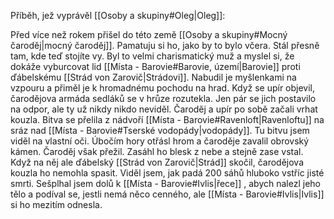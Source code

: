 Příběh, jež vyprávěl [[Osoby a skupiny#Oleg|Oleg]]:

Před více než rokem přišel do této země [[Osoby a skupiny#Mocný čaroděj|mocný čaroděj]]. Pamatuju si ho, jako by to bylo včera. Stál přesně tam, kde teď stojíte vy. Byl to velmi charismatický muž a myslel si, že dokáže vyburcovat lid [[Místa - Barovie#Barovie, území|Barovie]] proti ďábelskému [[Strád von Zarovič|Strádovi]]. Nabudil je myšlenkami na vzpouru a přiměl je k hromadnému pochodu na hrad. Když se upír objevil, čarodějova armáda sedláků se v hrůze rozutekla. Jen pár se jich postavilo na odpor, ale ty už nikdy nikdo neviděl. Čaroděj a upír po sobě začali vrhat kouzla. Bitva se přelila z nádvoří [[Místa - Barovie#Ravenloft|Ravenloftu]] na sráz nad [[Místa - Barovie#Tserské vodopády|vodopády]]. Tu bitvu jsem viděl na vlastní oči. Úbočím hory otřásl hrom a čaroděje zavalil obrovský kámen. Čaroděj však přežil. Zasáhl ho blesk z nebe a stejně zase vstal. Když na něj ale ďábelský [[Strád von Zarovič|Strád]] skočil, čarodějova kouzla ho nemohla spasit. Viděl jsem, jak padá 200 sáhů hluboko vstříc jisté smrti. Sešplhal jsem dolů k [[Místa - Barovie#Ivlis|řece]] , abych nalezl jeho tělo a podíval se, jestli nemá něco cenného, ale [[Místa - Barovie#Ivlis|Ivlis]] si ho mezitím odnesla.